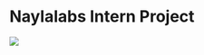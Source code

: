 # Naylalabs Intern Project
<img src="file:///C:/Users/darga/Desktop/naylalabsProjectIntern.gif" width="auto">
